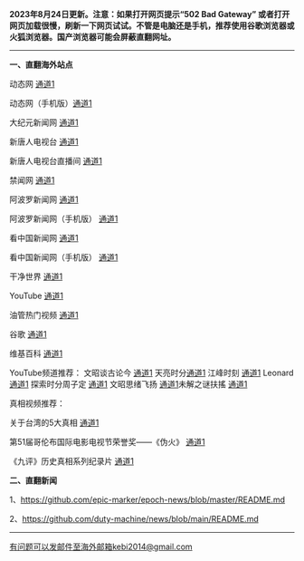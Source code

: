**2023年8月24日更新。注意：如果打开网页提示“502 Bad Gateway” 或者打开网页加载很慢，刷新一下网页试试。不管是电脑还是手机，推荐使用谷歌浏览器或火狐浏览器。国产浏览器可能会屏蔽直翻网址。**

***

**一、直翻海外站点**

动态网 [通道1](https://free.dtku7.xyz/20) 

动态网（手机版）[通道1](https://free.dtku7.xyz/21) 

大纪元新闻网 [通道1](https://free.dtku7.xyz/21) 

新唐人电视台 [通道1](https://free.dtku7.xyz/4) 

新唐人电视台直播间 [通道1](https://free.dtku7.xyz/44) 

禁闻网 [通道1](https://free.dtku7.xyz/3) 

阿波罗新闻网 [通道1](https://free.dtku7.xyz/7) 

阿波罗新闻网（手机版） [通道1](https://free.dtku7.xyz/53) 

看中国新闻网 [通道1](https://free.dtku7.xyz/26) 

看中国新闻网（手机版） [通道1](https://free.dtku7.xyz/54) 

干净世界 [通道1](https://free.dtku7.xyz/1)

YouTube [通道1](https://free.dtku7.xyz/45) 

油管热门视频 [通道1](https://free.dtku7.xyz/55) 

谷歌 [通道1](https://free.dtku7.xyz/62) 

维基百科 [通道1](https://free.dtku7.xyz/63) 

YouTube频道推荐： 文昭谈古论今 [通道1](https://free.dtku7.xyz/46)  天亮时分[通道1](https://free.dtku7.xyz/47)  江峰时刻 [通道1](https://free.dtku7.xyz/48)  Leonard [通道1](https://free.dtku7.xyz/49)  探索时分周子定 [通道1](https://free.dtku7.xyz/50) 文昭思绪飞扬 [通道1](https://free.dtku7.xyz/51)未解之谜扶搖 [通道1](https://free.dtku7.xyz/52) 

真相视频推荐：

关于台湾的5大真相 [通道1](https://free.dtku7.xyz/70)

第51届哥伦布国际电影电视节荣誉奖——《伪火》 [通道1](https://free.dtku7.xyz/71)

《九评》历史真相系列纪录片 [通道1](https://free.dtku7.xyz/72)

**二、直翻新闻**

1、https://github.com/epic-marker/epoch-news/blob/master/README.md

2、https://github.com/duty-machine/news/blob/main/README.md

***


有问题可以发邮件至海外邮箱kebi2014@gmail.com